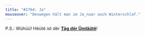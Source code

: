 ```yaml
---
title: "#1764: Ja"
mouseover: "Deswegen hält man im Ja_nuar auch Winterschlaf."
---
```


P.S.:
Wühüü! Hëütë ist dër <a href="http://www.fonflatter.de/kalender"><strong>Täg dër Ümläütë</strong></a>!
